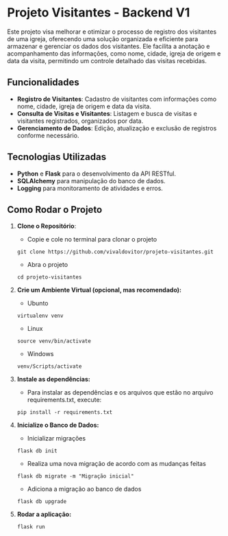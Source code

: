 # Projeto Visitantes - Backend V1

Este projeto visa melhorar e otimizar o processo de registro dos visitantes de uma igreja, oferecendo uma solução organizada e eficiente para armazenar e gerenciar os dados dos visitantes. Ele facilita a anotação e acompanhamento das informações, como nome, cidade, igreja de origem e data da visita, permitindo um controle detalhado das visitas recebidas.

## Funcionalidades

- **Registro de Visitantes**: Cadastro de visitantes com informações como nome, cidade, igreja de origem e data da visita.
- **Consulta de Visitas e Visitantes**: Listagem e busca de visitas e visitantes registrados, organizados por data.
- **Gerenciamento de Dados**: Edição, atualização e exclusão de registros conforme necessário.

## Tecnologias Utilizadas

- **Python** e **Flask** para o desenvolvimento da API RESTful.
- **SQLAlchemy** para manipulação do banco de dados.
- **Logging** para monitoramento de atividades e erros.

## Como Rodar o Projeto

1. **Clone o Repositório**:
   - Copie e cole no terminal para clonar o projeto
   ```
   git clone https://github.com/vivaldovitor/projeto-visitantes.git
   ```
   - Abra o projeto
   ```
   cd projeto-visitantes
   ```
   
2. **Crie um Ambiente Virtual (opcional, mas recomendado):**
   - Ubunto
   ```
   virtualenv venv
   ```
   - Linux
   ```
   source venv/bin/activate
   ```
   - Windows
   ```
   venv/Scripts/activate
   ```
3. **Instale as dependências:**
   - Para instalar as dependências e os arquivos que estão no arquivo requirements.txt, execute:
   ```
   pip install -r requirements.txt
   ```
4. **Inicialize o Banco de Dados:**
   - Inicializar migrações
   ```
   flask db init
   ```
   - Realiza uma nova migração de acordo com as mudanças feitas
   ```
   flask db migrate -m "Migração inicial"
   ```
   - Adiciona a migração ao banco de dados
   ```
   flask db upgrade
   ```

5. **Rodar a aplicação:**
   ```
   flask run
   ```
